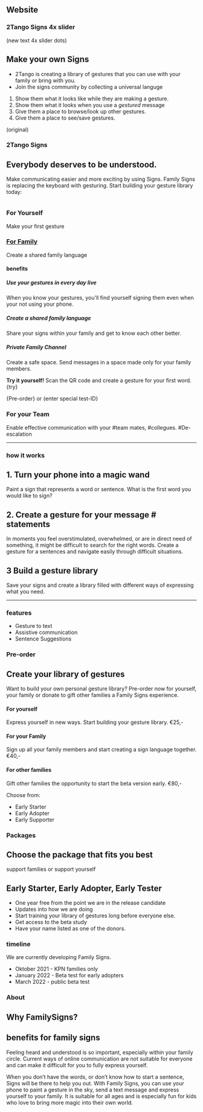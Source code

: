 ## Website

### 2Tango Signs 4x slider
(new text 4x slider dots)

## Make your own Signs
 
- 2Tango is creating a library of gestures that you can use with your family or bring with you.
- Join the signs community by collecting a universal languge

1. Show them what it looks 
like while they are making a gesture.
2. Show them what it looks 
when you use a *gestured* message
3. Give them a place to browse/look up other gestures.
4. Give them a place to see/save gestures.

<!--index 2tangosigns page-->
(original)
### 2Tango Signs
## Everybody deserves to be understood.

Make communicating easier and more exciting by using Signs. 
Family Signs is replacing the keyboard with gesturing.
Start building your gesture library today:

<image that shows gesturing in the sky>


### For Yourself
Make your first gesture

  
  
### [For Family](familysigns.app/get-started)
Create a shared family language
  
#### benefits 
  
##### Use your gestures in every day live
When you know your gestures, you'll find yourself signing them even when your not using your phone.  
  
##### Create a shared family language
Share your signs within your family and get to know each other better.
  
##### Private Family Channel
Create a safe space. Send messages in a space made only for your family members.

  
**Try it yourself!**
Scan the QR code and create a gesture for your first word.
{try}


{Pre-order} or {enter special test-ID}

### For your Team
Enable effective communication with your #team mates, #collegues. #De-escalation

---
  

### how it works
## 1. Turn your phone into a magic wand
Paint a sign that represents a word or sentence. What is the first word you would like to sign?

## 2. Create a gesture for your message # statements
In moments you feel overstimulated, overwhelmed, or are in direct need of something, it might be difficult to search for the right words. Create a gesture for a sentences and navigate easily through difficult situations.

## 3 Build a gesture library
Save your signs and create a library filled with different ways of expressing what you need.

---
### features
- Gesture to text
- Assistive communication
- Sentence Suggestions




<!-- pre-order page -->

### Pre-order
## Create your library of gestures
Want to build your own personal gesture library? Pre-order now for yourself, your family or donate to gift other families a Family Signs experience.

#### For yourself
Express yourself in new ways. Start building your gesture library.
€25,-

#### For your Family
Sign up all your family members and start creating a sign language together.
€40,-

#### For other families
Gift other families the opportunity to start the beta version early.
€80,-

Choose from:
- Early Starter
- Early Adopter
- Early Supporter

### Packages
## Choose the package that fits you best
support families or support yourself

## Early Starter, Early Adopter, Early Tester

- One year free from the point we are in the release candidate
- Updates into how we are doing
- Start training your library of gestures long before everyone else.
- Get access to the beta study
- Have your name listed as one of the donors.

### timeline
We are currently developing Family Signs. 

- Oktober 2021 - KPN families only
- January 2022 - Beta test for early adopters
- March 2022 - public beta test


<!-- about page -->

### About
## Why FamilySigns?
  
## benefits for family signs
Feeling heard and understood is so important, especially within your family circle. Current ways of online communication are not suitable for everyone and can make it difficult for you to fully express yourself.

When you don’t have the words, or don’t know how to start a sentence, Signs will be there to help you out. With Family Signs, you can use your phone to paint a gesture in the sky, send a text message and express yourself to your family. It is suitable for all ages and is especially fun for kids who love to bring more magic into their own world.
